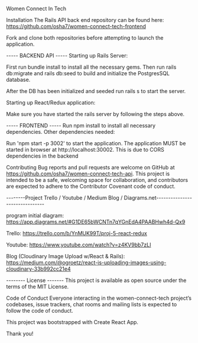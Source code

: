 Women Connect In Tech

Installation
The Rails API back end repository can be found here: https://github.com/osha7/women-connect-tech-frontend

Fork and clone both repositories before attempting to launch the application.

----- BACKEND API -----
Starting up Rails Server:

First run bundle install to install all the necessary gems. Then run rails db:migrate and rails db:seed to build and initialize the PostgresSQL database.

After the DB has been initialized and seeded run rails s to start the server.

Starting up React/Redux application:

Make sure you have started the rails server by following the steps above.

----- FRONTEND -----
Run npm install to install all necessary dependencies. 
Other dependencies needed:  

Run 'npm start -p 3002' to start the application. The application MUST be started in browser at http://localhost:30002.  This is due to CORS dependencies in the backend

Contributing
Bug reports and pull requests are welcome on GitHub at https://github.com/osha7/women-connect-tech-api. This project is intended to be a safe, welcoming space for collaboration, and contributors are expected to adhere to the Contributor Covenant code of conduct.

--------Project Trello / Youtube / Medium Blog / Diagrams.net-------------------------------

program initial diagram:
https://app.diagrams.net/#G1DE65bWCNTn7qYGnEdA4PAABHwh4d-Qx9

Trello:
https://trello.com/b/YnMUK99T/proj-5-react-redux

Youtube:
https://www.youtube.com/watch?v=z4KV9bb7zLI

Blog (Cloudinary Image Upload w/React & Rails):
https://medium.com/@ogroetz/react-js-uploading-images-using-cloudinary-33b992cc21e4

-------- License -------
This project is available as open source under the terms of the MIT License.

Code of Conduct
Everyone interacting in the women-connect-tech project’s codebases, issue trackers, chat rooms and mailing lists is expected to follow the code of conduct.

This project was bootstrapped with Create React App.

Thank you!